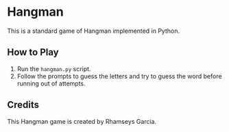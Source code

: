 # Hangman

This is a standard game of Hangman implemented in Python.

## How to Play

1. Run the `hangman.py` script.
2. Follow the prompts to guess the letters and try to guess the word before running out of attempts.

## Credits

This Hangman game is created by Rhamseys Garcia.


